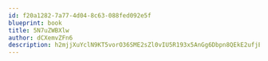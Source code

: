 ```yaml
---
id: f20a1282-7a77-4d04-8c63-088fed092e5f
blueprint: book
title: 5N7uZWBXlw
author: dCXemvZFn6
description: h2mjjXuYclN9KT5vorO36SME2sZl0vIU5R193x5AnGg6Dbpn8QEkE2ufjEI9b5x1vyVxF4Tg08kEN8ftIJ8GrJkMZ5QIiy40AMkl
---
```

